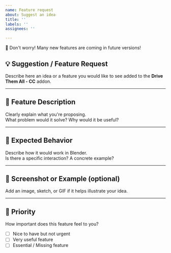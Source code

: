 ```yaml
---
name: Feature request
about: Suggest an idea
title: ''
labels: ''
assignees: ''

---
```


🚀 Don't worry! Many new features are coming in future versions!

## 💡 Suggestion / Feature Request

Describe here an idea or a feature you would like to see added to the **Drive Them All - CC** addon.

---

## 🧠 Feature Description

Clearly explain what you're proposing.  
What problem would it solve? Why would it be useful?

---

## 🔄 Expected Behavior

Describe how it would work in Blender.  
Is there a specific interaction? A concrete example?

---

## 🎨 Screenshot or Example (optional)

Add an image, sketch, or GIF if it helps illustrate your idea.

---

## 📌 Priority

How important does this feature feel to you?

- [ ] Nice to have but not urgent  
- [ ] Very useful feature  
- [ ] Essential / Missing feature
